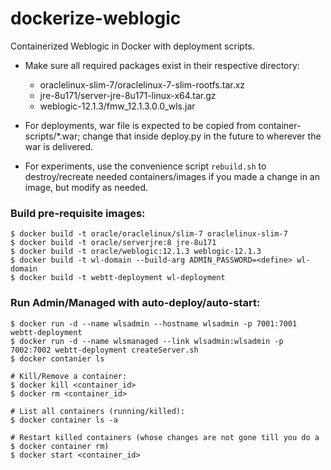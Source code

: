 # dockerize-weblogic
Containerized Weblogic in Docker with deployment scripts.

- Make sure all required packages exist in their respective directory:
  - oraclelinux-slim-7/oraclelinux-7-slim-rootfs.tar.xz
  - jre-8u171/server-jre-8u171-linux-x64.tar.gz
  - weblogic-12.1.3/fmw_12.1.3.0.0_wls.jar

- For deployments, war file is expected to be copied from container-scripts/*.war; change that inside deploy.py in the future to wherever the war is delivered. 
- For experiments, use the convenience script ```rebuild.sh``` to destroy/recreate needed containers/images if you made a change in an image, but modify as needed. 

### Build pre-requisite images:
```
$ docker build -t oracle/oraclelinux/slim-7 oraclelinux-slim-7
$ docker build -t oracle/serverjre:8 jre-8u171
$ docker build -t oracle/weblogic:12.1.3 weblogic-12.1.3
$ docker build -t wl-domain --build-arg ADMIN_PASSWORD=<define> wl-domain
$ docker build -t webtt-deployment wl-deployment
```

### Run Admin/Managed with auto-deploy/auto-start:

```
$ docker run -d --name wlsadmin --hostname wlsadmin -p 7001:7001 webtt-deployment
$ docker run -d --name wlsmanaged --link wlsadmin:wlsadmin -p 7002:7002 webtt-deployment createServer.sh
$ docker contanier ls 

# Kill/Remove a container:
$ docker kill <container_id>
$ docker rm <container_id>

# List all containers (running/killed):
$ docker container ls -a 

# Restart killed containers (whose changes are not gone till you do a $ docker container rm)
$ docker start <container_id>
```
